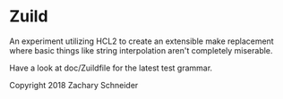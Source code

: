 Zuild
=====

An experiment utilizing HCL2 to create an extensible make replacement where basic things like string
interpolation aren't completely miserable.

Have a look at doc/Zuildfile for the latest test grammar.


Copyright 2018 Zachary Schneider